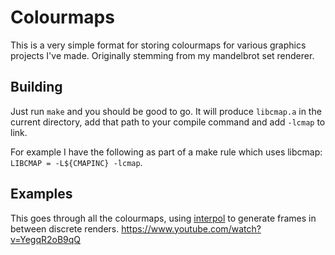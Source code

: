 # Colourmaps

This is a very simple format for storing colourmaps for various graphics projects I've made.
Originally stemming from my mandelbrot set renderer.

## Building

Just run `make` and you should be good to go.
It will produce `libcmap.a` in the current directory, add that path to your compile command and add `-lcmap` to link.

For example I have the following as part of a make rule which uses libcmap: `LIBCMAP = -L${CMAPINC} -lcmap`.

## Examples
This goes through all the colourmaps, using [interpol](https://github.com/tritoke/interpol) to generate frames in between discrete renders.
https://www.youtube.com/watch?v=YegqR2oB9qQ
